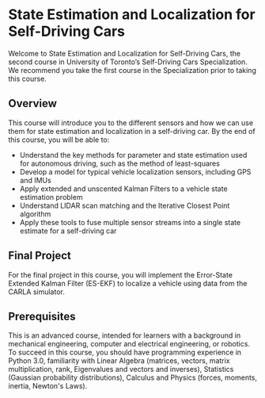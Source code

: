 # State Estimation and Localization for Self-Driving Cars

Welcome to State Estimation and Localization for Self-Driving Cars, the second course in University of Toronto’s Self-Driving Cars Specialization. We recommend you take the first course in the Specialization prior to taking this course. 

## Overview

This course will introduce you to the different sensors and how we can use them for state estimation and localization in a self-driving car. By the end of this course, you will be able to:
- Understand the key methods for parameter and state estimation used for autonomous driving, such as the method of least-squares
- Develop a model for typical vehicle localization sensors, including GPS and IMUs
- Apply extended and unscented Kalman Filters to a vehicle state estimation problem
- Understand LIDAR scan matching and the Iterative Closest Point algorithm 
- Apply these tools to fuse multiple sensor streams into a single state estimate for a self-driving car 

## Final Project

For the final project in this course, you will implement the Error-State Extended Kalman Filter (ES-EKF) to localize a vehicle using data from the CARLA simulator. 

## Prerequisites

This is an advanced course, intended for learners with a background in mechanical engineering, computer and electrical engineering, or robotics. To succeed in this course, you should have programming experience in Python 3.0, familiarity with Linear Algebra (matrices, vectors, matrix multiplication, rank, Eigenvalues and vectors and inverses), Statistics (Gaussian probability distributions), Calculus and Physics (forces, moments, inertia, Newton's Laws).